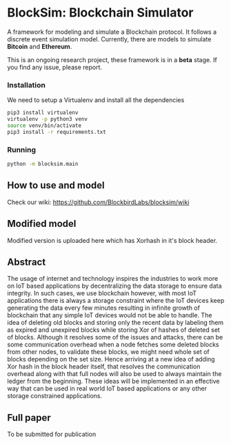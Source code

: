 # BlockSim: Blockchain Simulator

A framework for modeling and simulate a Blockchain protocol.
It follows a discrete event simulation model. Currently, there are models to simulate **Bitcoin** and **Ethereum**.

This is an ongoing research project, these framework is in a **beta** stage.
If you find any issue, please report.

### Installation

We need to setup a Virtualenv and install all the dependencies

```sh
pip3 install virtualenv
virtualenv -p python3 venv
source venv/bin/activate
pip3 install -r requirements.txt
```

### Running

```sh
python -m blocksim.main
```

## How to use and model

Check our wiki: https://github.com/BlockbirdLabs/blocksim/wiki

## Modified model
Modified version is uploaded here which has Xorhash in it's block header.

## Abstract

The usage of internet and technology inspires the industries to work more on IoT based
applications by decentralizing the data storage to ensure data integrity. In such cases, we
use blockchain however, with most IoT applications there is always a storage constraint
where the IoT devices keep generating the data every few minutes resulting in infinite
growth of blockchain that any simple IoT devices would not be able to handle. The idea
of deleting old blocks and storing only the recent data by labeling them as expired and
unexpired blocks while storing Xor of hashes of deleted set of blocks. Although it resolves
some of the issues and attacks, there can be some communication overhead when a node
fetches some deleted blocks from other nodes, to validate these blocks, we might need whole
set of blocks depending on the set size. Hence arriving at a new idea of adding Xor hash
in the block header itself, that resolves the communication overhead along with that full
nodes will also be used to always maintain the ledger from the beginning. These ideas will
be implemented in an effective way that can be used in real world IoT based applications
or any other storage constrained applications.

## Full paper

To be submitted for publication
